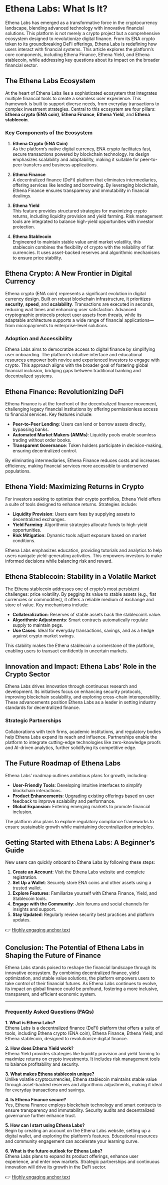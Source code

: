 # Ethena Labs: What Is It?

Ethena Labs has emerged as a transformative force in the cryptocurrency landscape, blending advanced technology with innovative financial solutions. This platform is not merely a crypto project but a comprehensive ecosystem designed to revolutionize digital finance. From its ENA crypto token to its groundbreaking DeFi offerings, Ethena Labs is redefining how users interact with financial systems. This article explores the platform’s core components, including Ethena Finance, Ethena Yield, and Ethena stablecoin, while addressing key questions about its impact on the broader financial sector.

## The Ethena Labs Ecosystem

At the heart of Ethena Labs lies a sophisticated ecosystem that integrates multiple financial tools to create a seamless user experience. This framework is built to support diverse needs, from everyday transactions to complex investment strategies. Central to this ecosystem are four pillars: **Ethena crypto (ENA coin)**, **Ethena Finance**, **Ethena Yield**, and **Ethena stablecoin**.

### Key Components of the Ecosystem

1. **Ethena Crypto (ENA Coin)**  
   As the platform’s native digital currency, ENA crypto facilitates fast, secure transactions powered by blockchain technology. Its design emphasizes scalability and adaptability, making it suitable for peer-to-peer transfers and business applications.

2. **Ethena Finance**  
   A decentralized finance (DeFi) platform that eliminates intermediaries, offering services like lending and borrowing. By leveraging blockchain, Ethena Finance ensures transparency and immutability in financial dealings.

3. **Ethena Yield**  
   This feature provides structured strategies for maximizing crypto returns, including liquidity provision and yield farming. Risk management tools are integrated to balance high-yield opportunities with investor protection.

4. **Ethena Stablecoin**  
   Engineered to maintain stable value amid market volatility, this stablecoin combines the flexibility of crypto with the reliability of fiat currencies. It uses asset-backed reserves and algorithmic mechanisms to ensure price stability.

## Ethena Crypto: A New Frontier in Digital Currency

Ethena crypto (ENA coin) represents a significant evolution in digital currency design. Built on robust blockchain infrastructure, it prioritizes **security**, **speed**, and **scalability**. Transactions are executed in seconds, reducing wait times and enhancing user satisfaction. Advanced cryptographic protocols protect user assets from threats, while its adaptable architecture supports a wide range of financial applications—from micropayments to enterprise-level solutions.

### Adoption and Accessibility

Ethena Labs aims to democratize access to digital finance by simplifying user onboarding. The platform’s intuitive interface and educational resources empower both novice and experienced investors to engage with crypto. This approach aligns with the broader goal of fostering global financial inclusion, bridging gaps between traditional banking and decentralized systems.

## Ethena Finance: Revolutionizing DeFi

Ethena Finance is at the forefront of the decentralized finance movement, challenging legacy financial institutions by offering permissionless access to financial services. Key features include:

- **Peer-to-Peer Lending**: Users can lend or borrow assets directly, bypassing banks.
- **Automated Market Makers (AMMs)**: Liquidity pools enable seamless trading without order books.
- **Transparent Governance**: Token holders participate in decision-making, ensuring decentralized control.

By eliminating intermediaries, Ethena Finance reduces costs and increases efficiency, making financial services more accessible to underserved populations.

## Ethena Yield: Maximizing Returns in Crypto

For investors seeking to optimize their crypto portfolios, Ethena Yield offers a suite of tools designed to enhance returns. Strategies include:

- **Liquidity Provision**: Users earn fees by supplying assets to decentralized exchanges.
- **Yield Farming**: Algorithmic strategies allocate funds to high-yield opportunities.
- **Risk Mitigation**: Dynamic tools adjust exposure based on market conditions.

Ethena Labs emphasizes education, providing tutorials and analytics to help users navigate yield-generating activities. This empowers investors to make informed decisions while balancing risk and reward.

## Ethena Stablecoin: Stability in a Volatile Market

The Ethena stablecoin addresses one of crypto’s most persistent challenges: price volatility. By pegging its value to stable assets (e.g., fiat currencies or commodities), it offers a reliable medium of exchange and store of value. Key mechanisms include:

- **Collateralization**: Reserves of stable assets back the stablecoin’s value.
- **Algorithmic Adjustments**: Smart contracts automatically regulate supply to maintain pegs.
- **Use Cases**: Ideal for everyday transactions, savings, and as a hedge against crypto market swings.

This stability makes the Ethena stablecoin a cornerstone of the platform, enabling users to transact confidently in uncertain markets.

## Innovation and Impact: Ethena Labs’ Role in the Crypto Sector

Ethena Labs drives innovation through continuous research and development. Its initiatives focus on enhancing security protocols, improving blockchain scalability, and exploring cross-chain interoperability. These advancements position Ethena Labs as a leader in setting industry standards for decentralized finance.

### Strategic Partnerships

Collaborations with tech firms, academic institutions, and regulatory bodies help Ethena Labs expand its reach and influence. Partnerships enable the platform to integrate cutting-edge technologies like zero-knowledge proofs and AI-driven analytics, further solidifying its competitive edge.

## The Future Roadmap of Ethena Labs

Ethena Labs’ roadmap outlines ambitious plans for growth, including:

- **User-Friendly Tools**: Developing intuitive interfaces to simplify blockchain interactions.
- **Product Enhancements**: Upgrading existing offerings based on user feedback to improve scalability and performance.
- **Global Expansion**: Entering emerging markets to promote financial inclusion.

The platform also plans to explore regulatory compliance frameworks to ensure sustainable growth while maintaining decentralization principles.

## Getting Started with Ethena Labs: A Beginner’s Guide

New users can quickly onboard to Ethena Labs by following these steps:

1. **Create an Account**: Visit the Ethena Labs website and complete registration.
2. **Set Up a Wallet**: Securely store ENA coins and other assets using a trusted wallet.
3. **Explore Features**: Familiarize yourself with Ethena Finance, Yield, and Stablecoin tools.
4. **Engage with the Community**: Join forums and social channels for insights and support.
5. **Stay Updated**: Regularly review security best practices and platform updates.

👉 [Highly engaging anchor text](https://bit.ly/okx-bonus)

## Conclusion: The Potential of Ethena Labs in Shaping the Future of Finance

Ethena Labs stands poised to reshape the financial landscape through its innovative ecosystem. By combining decentralized finance, yield optimization, and stable value solutions, the platform empowers users to take control of their financial futures. As Ethena Labs continues to evolve, its impact on global finance could be profound, fostering a more inclusive, transparent, and efficient economic system.

---

### Frequently Asked Questions (FAQs)

**1. What is Ethena Labs?**  
Ethena Labs is a decentralized finance (DeFi) platform that offers a suite of tools, including Ethena crypto (ENA coin), Ethena Finance, Ethena Yield, and Ethena stablecoin, designed to revolutionize digital finance.

**2. How does Ethena Yield work?**  
Ethena Yield provides strategies like liquidity provision and yield farming to maximize returns on crypto investments. It includes risk management tools to balance profitability and security.

**3. What makes Ethena stablecoin unique?**  
Unlike volatile cryptocurrencies, Ethena stablecoin maintains stable value through asset-backed reserves and algorithmic adjustments, making it ideal for everyday transactions and savings.

**4. Is Ethena Finance secure?**  
Yes, Ethena Finance employs blockchain technology and smart contracts to ensure transparency and immutability. Security audits and decentralized governance further enhance trust.

**5. How can I start using Ethena Labs?**  
Begin by creating an account on the Ethena Labs website, setting up a digital wallet, and exploring the platform’s features. Educational resources and community engagement can accelerate your learning curve.

**6. What is the future outlook for Ethena Labs?**  
Ethena Labs plans to expand its product offerings, enhance user experience, and enter new markets. Strategic partnerships and continuous innovation will drive its growth in the DeFi sector.

👉 [Highly engaging anchor text](https://bit.ly/okx-bonus)